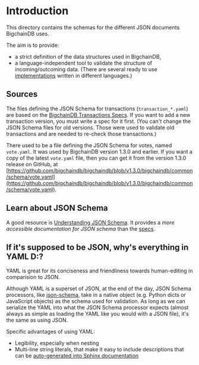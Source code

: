 <!---
Copyright © 2020 Interplanetary Database Association e.V.,
BigchainDB and IPDB software contributors.
SPDX-License-Identifier: (Apache-2.0 AND CC-BY-4.0)
Code is Apache-2.0 and docs are CC-BY-4.0
--->

# Introduction

This directory contains the schemas for the different JSON documents BigchainDB uses.

The aim is to provide:

- a strict definition of the data structures used in BigchainDB,
- a language-independent tool to validate the structure of incoming/outcoming
  data. (There are several ready to use
  [implementations](http://json-schema.org/implementations.html) written in
  different languages.)

## Sources

The files defining the JSON Schema for transactions (`transaction_*.yaml`)
are based on the [BigchainDB Transactions Specs](https://github.com/bigchaindb/BEPs/tree/master/tx-specs).
If you want to add a new transaction version,
you must write a spec for it first.
(You can't change the JSON Schema files for old versions.
Those were used to validate old transactions
and are needed to re-check those transactions.)

There used to be a file defining the JSON Schema for votes, named `vote.yaml`.
It was used by BigchainDB version 1.3.0 and earlier.
If you want a copy of the latest `vote.yaml` file,
then you can get it from the version 1.3.0 release on GitHub, at
[https://github.com/bigchaindb/bigchaindb/blob/v1.3.0/bigchaindb/common/schema/vote.yaml](https://github.com/bigchaindb/bigchaindb/blob/v1.3.0/bigchaindb/common/schema/vote.yaml).

## Learn about JSON Schema

A good resource is [Understanding JSON Schema](http://spacetelescope.github.io/understanding-json-schema/index.html).
It provides a *more accessible documentation for JSON schema* than the [specs](http://json-schema.org/documentation.html).

## If it's supposed to be JSON, why's everything in YAML D:?

YAML is great for its conciseness and friendliness towards human-editing in comparision to JSON.

Although YAML is a superset of JSON, at the end of the day, JSON Schema processors, like
[json-schema](http://python-jsonschema.readthedocs.io/en/latest/), take in a native object (e.g.
Python dicts or JavaScript objects) as the schema used for validation. As long as we can serialize
the YAML into what the JSON Schema processor expects (almost always as simple as loading the YAML
like you would with a JSON file), it's the same as using JSON.

Specific advantages of using YAML:
 - Legibility, especially when nesting
 - Multi-line string literals, that make it easy to include descriptions that can be [auto-generated
   into Sphinx documentation](/docs/server/generate_schema_documentation.py)
